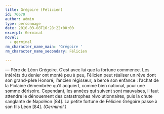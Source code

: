 ```yaml
---
title: Grégoire (Félicien)
id: 76679
author: admin
type: personnage
date: 2010-03-08T16:28:22+00:00
excerpt: Germinal
novel:
  - germinal
rm_character_name_main: 'Grégoire '
rm_character_name_secondary: Félicien

---
```

— Père de Léon Grégoire. C&rsquo;est avec lui que la fortune commence. Les intérêts du denier ont monté peu à peu, Félicien peut réaliser un rêve dont son grand-père Honoré, l&rsquo;ancien régisseur, a bercé son enfance : l&rsquo;achat de la Piolaine démembrée qu&rsquo;il acquiert, comme bien national, pour une somme dérisoire. Cependant, les années qui suivent sont mauvaises, il faut attendre le dénouement des catastrophes révolutionnaires, puis la chute sanglante de Napoléon [84]. La petite fortune de Félicien Grégoire passe à son fils Léon [84]. _(Germinal.)_
